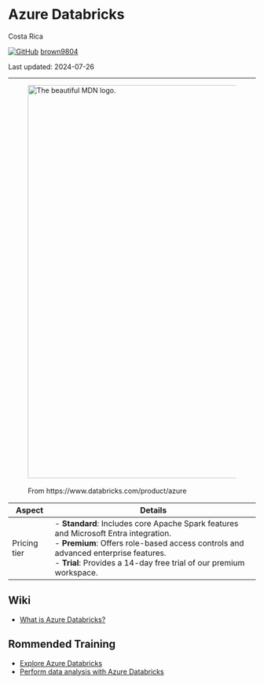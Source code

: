 # Azure Databricks

Costa Rica

[![GitHub](https://img.shields.io/badge/--181717?logo=github&logoColor=ffffff)](https://github.com/)
[brown9804](https://github.com/brown9804)

Last updated: 2024-07-26

----------

<figure>
<img
width="800"
src="https://github.com/user-attachments/assets/c6c298f2-aae2-4ae8-b6cc-0407a22a32a2"
alt="The beautiful MDN logo.">
<figcaption> <br/> From https://www.databricks.com/product/azure </figcaption>
</figure>

| Aspect | Details |
| ----- | ---- | 
| Pricing tier | - **Standard**: Includes core Apache Spark features and Microsoft Entra integration. <br/> - **Premium**: Offers role-based access controls and advanced enterprise features. <br/>  - **Trial**: Provides a 14-day free trial of our premium workspace. | 


## Wiki 
 - [What is Azure Databricks?](https://learn.microsoft.com/en-us/azure/databricks/introduction/)

## Rommended Training
- [Explore Azure Databricks](https://learn.microsoft.com/en-us/training/modules/explore-azure-databricks/)
- [Perform data analysis with Azure Databricks](https://learn.microsoft.com/en-us/training/modules/perform-data-analysis-azure-databricks/)
